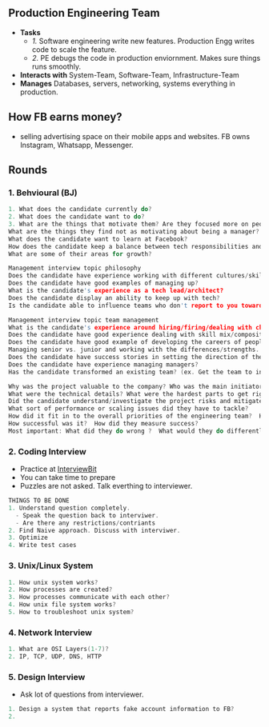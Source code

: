 ## Production Engineering Team
- **Tasks**
  - *1.* Software engineering write new features. Production Engg writes code to scale the feature. 
  - *2.* PE debugs the code in production enviornment. Makes sure things runs smoothly. 
- **Interacts with** System-Team, Software-Team, Infrastructure-Team
- **Manages** Databases, servers, networking, systems everything in production.

## How FB earns money?
- selling advertising space on their mobile apps and websites. FB owns Instagram, Whatsapp, Messenger.
 
 ## Rounds
 ### 1. Behvioural (BJ)
 ```c
1. What does the candidate currently do?
2. What does the candidate want to do?
3. What are the things that motivate them? Are they focused more on people or technologies?
What are the things they find not as motivating about being a manager?
What does the candidate want to learn at Facebook?
How does the candidate keep a balance between tech responsibilities and people management responsibilities?
What are some of their areas for growth?

Management interview topic philosophy
Does the candidate have experience working with different cultures/skill levels?
Does the candidate have good examples of managing up?
What is the candidate's experience as a tech lead/architect?
Does the candidate display an ability to keep up with tech?
Is the candidate able to influence teams who don't report to you towards a common goal?

Management interview topic team management
What is the candidate's experience around hiring/firing/dealing with changes?
Does the candidate have good experience dealing with skill mix/composition of team?
Does the candidate have good example of developing the careers of people on their team?
Managing senior vs. junior and working with the differences/strengths.
Does the candidate have success stories in setting the direction of their team?
Does the candidate have experience managing managers?
Has the candidate transformed an existing team? (ex. Get the team to interview/hire people who are unlike themselves)

Why was the project valuable to the company? Who was the main initiator for the project? What was the role of the manager candidate in said project?
What were the technical details? What were the hardest parts to get right? Why did they make the choices they did? What part of the system was the manager and his/her team responsible for?
Did the candidate understand/investigate the project risks and mitigate them? Was there a plan B?
What sort of performance or scaling issues did they have to tackle?
How did it fit in to the overall priorities of the engineering team?  How did they convince the naysayers ?
How successful was it?  How did they measure success?
Most important: What did they do wrong ?  What would they do differently if they had to do the same project again.
```
### 2. Coding Interview
- Practice at [InterviewBit](https://www.interviewbit.com/)
- You can take time to prepare
- Puzzles are not asked. Talk everthing to interviewer.
```c
THINGS TO BE DONE
1. Understand question completely. 
  - Speak the question back to interviwer.
  - Are there any restrictions/contriants
2. Find Naive approach. Discuss with interviwer.
3. Optimize
4. Write test cases
```
### 3. Unix/Linux System
```c
1. How unix system works?
2. How processes are created?
3. How processes communicate with each other?
4. How unix file system works?
5. How to troubleshoot unix system?
```
### 4. Network Interview
```c
1. What are OSI Layers(1-7)?
2. IP, TCP, UDP, DNS, HTTP
```
### 5. Design Interview
- Ask lot of questions from interviewer.
```c
1. Design a system that reports fake account information to FB?
2. 
```
